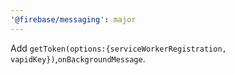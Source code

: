 ```yaml
---
'@firebase/messaging': major
---
```


Add `getToken(options:{serviceWorkerRegistration, vapidKey})`,`onBackgroundMessage`.
